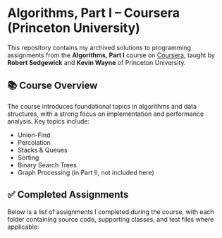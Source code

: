 # Algorithms, Part I – Coursera (Princeton University)

This repository contains my archived solutions to programming assignments from the **Algorithms, Part I** course on [Coursera](https://www.coursera.org/learn/algorithms-part1), taught by **Robert Sedgewick** and **Kevin Wayne** of Princeton University.

## 📚 Course Overview

The course introduces foundational topics in algorithms and data structures, with a strong focus on implementation and performance analysis. Key topics include:

- Union-Find
- Percolation
- Stacks & Queues
- Sorting
- Binary Search Trees
- Graph Processing (in Part II, not included here)

## ✅ Completed Assignments

Below is a list of assignments I completed during the course, with each folder containing source code, supporting classes, and test files where applicable:

